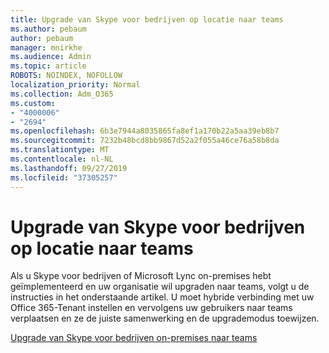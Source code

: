 ```yaml
---
title: Upgrade van Skype voor bedrijven op locatie naar teams
ms.author: pebaum
author: pebaum
manager: mnirkhe
ms.audience: Admin
ms.topic: article
ROBOTS: NOINDEX, NOFOLLOW
localization_priority: Normal
ms.collection: Adm_O365
ms.custom:
- "4000006"
- "2694"
ms.openlocfilehash: 6b3e7944a8035865fa8ef1a170b22a5aa39eb8b7
ms.sourcegitcommit: 7232b48bcd8bb9867d52a2f055a46ce76a58b8da
ms.translationtype: MT
ms.contentlocale: nl-NL
ms.lasthandoff: 09/27/2019
ms.locfileid: "37305257"
---
```

# <a name="upgrade-from-skype-for-business-on-premises-to-teams"></a>Upgrade van Skype voor bedrijven op locatie naar teams

Als u Skype voor bedrijven of Microsoft Lync on-premises hebt geïmplementeerd en uw organisatie wil upgraden naar teams, volgt u de instructies in het onderstaande artikel. U moet hybride verbinding met uw Office 365-Tenant instellen en vervolgens uw gebruikers naar teams verplaatsen en ze de juiste samenwerking en de upgrademodus toewijzen. 

[Upgrade van Skype voor bedrijven on-premises naar teams](https://docs.microsoft.com/MicrosoftTeams/upgrade-to-teams-execute-skypeforbusinesshybridonprem)

